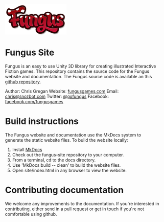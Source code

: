 ![Fungus Logo](/docs/images/logo_100.png "Fungus")

# Fungus Site

Fungus is an easy to use Unity 3D library for creating illustrated Interactive Fiction games. This repository contains the source code for the Fungus website and documentation.
The Fungus source code is available an this [github repository](http://github.com/FungusGames/Fungus).

Author: Chris Gregan
Website: [fungusgames.com](fungusgames.com)
Email: [chris@snozbot.com](mailto:chris@snozbot.com)
Twitter: [@gofungus](http://twitter.com/gofungus)
Facebook: [facebook.com/fungusgames](http://facebook.com/fungusgames)

# Build instructions

The Fungus website and documentation use the MkDocs system to generate the static website files. To build the website locally:

1. Install [MkDocs](http://www.mkdocs.org)
2. Check out the fungus-site repository to your computer.
3. From a terminal, cd to the docs directory.
4. Use 'MkDocs build -- clean' to build the website files.
5. Open site/index.html in any browser to view the website.

# Contributing documentation

We welcome any improvements to the documentation. If you're interested in contributing, either send in a pull request or get in touch if you're not comfortable using github.


